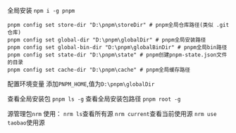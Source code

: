 全局安装
`npm i -g pnpm`

```
pnpm config set store-dir "D:\pnpm\storeDir" # pnpm全局仓库路径(类似 .git 仓库)
pnpm config set global-dir "D:\pnpm\globalDir" # pnpm全局安装路径
pnpm config set global-bin-dir "D:\pnpm\globalBinDir" # pnpm全局bin路径
pnpm config set state-dir "D:\pnpm\state" # pnpm创建pnpm-state.json文件的目录
pnpm config set cache-dir "D:\pnpm\cache" # pnpm全局缓存路径
```

配置环境变量
添加`PNPM_HOME`,值为`D:\pnpm\globalDir`

查看全局安装包
`pnpm ls -g`
查看全局安装包路径
`pnpm root -g`

源管理包`nrm`
使用：
`nrm ls`查看所有源
`nrm current`查看当前使用源
`nrm use taobao`使用源